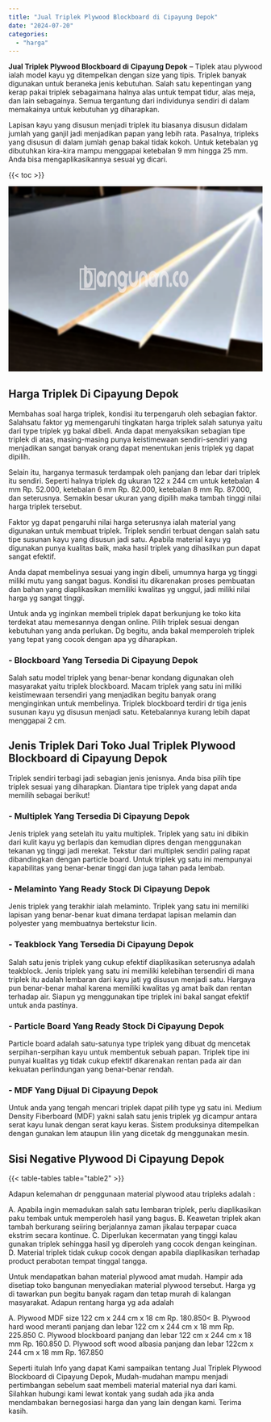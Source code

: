 ```yaml
---
title: "Jual Triplek Plywood Blockboard di Cipayung Depok"
date: "2024-07-20"
categories: 
  - "harga"
---
```


**Jual Triplek Plywood Blockboard di Cipayung Depok** – Tiplek atau plywood ialah model kayu yg ditempelkan dengan size yang tipis. Triplek banyak digunakan untuk beraneka jenis kebutuhan. Salah satu kepentingan yang kerap pakai triplek sebagaimana halnya alas untuk tempat tidur, alas meja, dan lain sebagainya. Semua tergantung dari individunya sendiri di dalam memakainya untuk kebutuhan yg diharapkan.

Lapisan kayu yang disusun menjadi triplek itu biasanya disusun didalam jumlah yang ganjil jadi menjadikan papan yang lebih rata. Pasalnya, tripleks yang disusun di dalam jumlah genap bakal tidak kokoh. Untuk ketebalan yg dibutuhkan kira-kira mampu menggapai ketebalan 9 mm hingga 25 mm. Anda bisa mengaplikasikannya sesuai yg dicari.

{{< toc >}}

![Jual Triplek Plywood Blockboard di Cipayung Depok](/images/jual-triplek-murah-10.png)

## Harga Triplek Di Cipayung Depok

Membahas soal harga triplek, kondisi itu terpengaruh oleh sebagian faktor. Salahsatu faktor yg memengaruhi tingkatan harga triplek salah satunya yaitu dari type triplek yg bakal dibeli. Anda dapat menyaksikan sebagian tipe triplek di atas, masing-masing punya keistimewaan sendiri-sendiri yang menjadikan sangat banyak orang dapat menentukan jenis triplek yg dapat dipilih.

Selain itu, harganya termasuk terdampak oleh panjang dan lebar dari triplek itu sendiri. Seperti halnya triplek dg ukuran 122 x 244 cm untuk ketebalan 4 mm Rp. 52.000, ketebalan 6 mm Rp. 82.000, ketebalan 8 mm Rp. 87.000, dan seterusnya. Semakin besar ukuran yang dipilih maka tambah tinggi nilai harga triplek tersebut.

Faktor yg dapat pengaruhi nilai harga seterusnya ialah material yang digunakan untuk membuat triplek. Triplek sendiri terbuat dengan salah satu tipe susunan kayu yang disusun jadi satu. Apabila material kayu yg digunakan punya kualitas baik, maka hasil triplek yang dihasilkan pun dapat sangat efektif.

Anda dapat membelinya sesuai yang ingin dibeli, umumnya harga yg tinggi miliki mutu yang sangat bagus. Kondisi itu dikarenakan proses pembuatan dan bahan yang diaplikasikan memiliki kwalitas yg unggul, jadi miliki nilai harga yg sangat tinggi.

Untuk anda yg inginkan membeli triplek dapat berkunjung ke toko kita terdekat atau memesannya dengan online. Pilih triplek sesuai dengan kebutuhan yang anda perlukan. Dg begitu, anda bakal memperoleh triplek yang tepat yang cocok dengan apa yg diharapkan.

### \- Blockboard Yang Tersedia Di Cipayung Depok

Salah satu model triplek yang benar-benar kondang digunakan oleh masyarakat yaitu triplek blockboard. Macam triplek yang satu ini miliki keistimewaan tersendiri yang menjadikan begitu banyak orang menginginkan untuk membelinya. Triplek blockboard terdiri dr tiga jenis susunan kayu yg disusun menjadi satu. Ketebalannya kurang lebih dapat menggapai 2 cm.

## Jenis Triplek Dari Toko Jual Triplek Plywood Blockboard di Cipayung Depok

Triplek sendiri terbagi jadi sebagian jenis jenisnya. Anda bisa pilih tipe triplek sesuai yang diharapkan. Diantara tipe triplek yang dapat anda memilih sebagai berikut!

### \- Multiplek Yang Tersedia Di Cipayung Depok

Jenis triplek yang setelah itu yaitu multiplek. Triplek yang satu ini dibikin dari kulit kayu yg berlapis dan kemudian dipres dengan menggunakan tekanan yg tinggi jadi merekat. Tekstur dari multiplek sendiri paling rapat dibandingkan dengan particle board. Untuk triplek yg satu ini mempunyai kapabilitas yang benar-benar tinggi dan juga tahan pada lembab.

### \- Melaminto Yang Ready Stock Di Cipayung Depok

Jenis triplek yang terakhir ialah melaminto. Triplek yang satu ini memiliki lapisan yang benar-benar kuat dimana terdapat lapisan melamin dan polyester yang membuatnya bertekstur licin.

### \- Teakblock Yang Tersedia Di Cipayung Depok

Salah satu jenis triplek yang cukup efektif diaplikasikan seterusnya adalah teakblock. Jenis triplek yang satu ini memiliki kelebihan tersendiri di mana triplek itu adalah lembaran dari kayu jati yg disusun menjadi satu. Hargaya pun benar-benar mahal karena memiliki kwalitas yg amat baik dan rentan terhadap air. Siapun yg menggunakan tipe triplek ini bakal sangat efektif untuk anda pastinya.

### \- Particle Board Yang Ready Stock Di Cipayung Depok

Particle board adalah satu-satunya type triplek yang dibuat dg mencetak serpihan-serpihan kayu untuk membentuk sebuah papan. Triplek tipe ini punyai kualitas yg tidak cukup efektif dikarenakan rentan pada air dan kekuatan perlindungan yang benar-benar rendah.

### \- MDF Yang Dijual Di Cipayung Depok

Untuk anda yang tengah mencari triplek dapat pilih type yg satu ini. Medium Density Fiberboard (MDF) yakni salah satu jenis triplek yg dicampur antara serat kayu lunak dengan serat kayu keras. Sistem produksinya ditempelkan dengan gunakan lem ataupun lilin yang dicetak dg menggunakan mesin.

## Sisi Negative Plywood Di Cipayung Depok

{{< table-tables table="table2" >}}

Adapun kelemahan dr penggunaan material plywood atau tripleks adalah :

A. Apabila ingin memadukan salah satu lembaran triplek, perlu diaplikasikan paku tembak untuk memperoleh hasil yang bagus. B. Keawetan triplek akan tambah berkurang seiiring berjalannya zaman jikalau terpapar cuaca ekstrim secara kontinue. C. Diperlukan kecermatan yang tinggi kalau gunakan triplek sehingga hasil yg diperoleh yang cocok dengan keinginan. D. Material triplek tidak cukup cocok dengan apabila diaplikasikan terhadap product perabotan tempat tinggal tangga.

Untuk mendapatkan bahan material plywood amat mudah. Hampir ada disetiap toko bangunan menyediakan material plywood tersebut. Harga yg di tawarkan pun begitu banyak ragam dan tetap murah di kalangan masyarakat. Adapun rentang harga yg ada adalah

A. Plywood MDF size 122 cm x 244 cm x 18 cm Rp. 180.850< B. Plywood hard wood meranti panjang dan lebar 122 cm x 244 cm x 18 mm Rp. 225.850 C. Plywood blockboard panjang dan lebar 122 cm x 244 cm x 18 mm Rp. 160.850 D. Plywood soft wood albasia panjang dan lebar 122cm x 244 cm x 18 mm Rp. 167.850

Seperti itulah Info yang dapat Kami sampaikan tentang Jual Triplek Plywood Blockboard di Cipayung Depok, Mudah-mudahan mampu menjadi pertimbangan sebelum saat membeli material material nya dari kami. Silahkan hubungi kami lewat kontak yang sudah ada jika anda mendambakan bernegosiasi harga dan yang lain dengan kami. Terima kasih.
